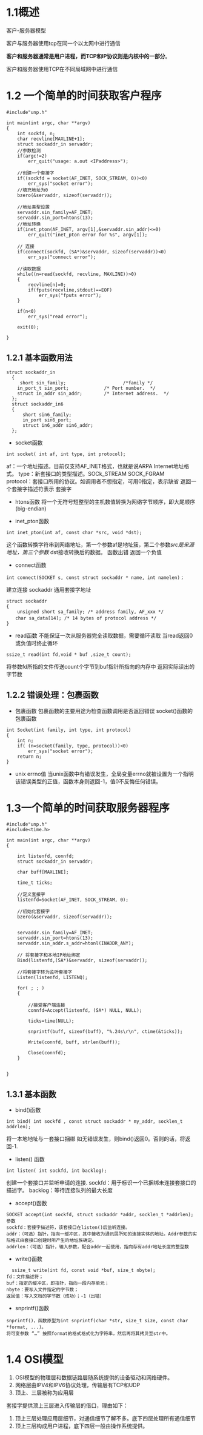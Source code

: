 # 1.1概述 #

客户-服务器模型

客户与服务器使用tcp在同一个以太网中进行通信

**客户和服务器通常是用户进程，而TCP和IP协议则是内核中的一部分**。

客户和服务器使用TCP在不同局域网中进行通信

# 1.2 一个简单的时间获取客户程序

```
#include"unp.h"

int main(int argc, char **argv)
{
    int sockfd, n;
    char recvline[MAXLINE+1];
    struct sockaddr_in servaddr;
    //参数检测
    if(argc!=2)
        err_quit("usage: a.out <IPaddress>");
    
    //创建一个套接字
    if((sockfd = socket(AF_INET, SOCK_STREAM, 0))<0)
        err_sys("socket error");
    //填充地址为0
    bzero(&servaddr, sizeof(servaddr));

    //地址类型设置
    servaddr.sin_family=AF_INET;
    servaddr.sin_port=htons(13);
    //地址转换
    if(inet_pton(AF_INET, argv[1],&servaddr.sin_addr)<=0)
        err_quit("inet_pton error for %s", argv[1]);

    // 连接
    if(connect(sockfd, (SA*)&servaddr, sizeof(servaddr))<0)
        err_sys("connect error");

    //读取数据
    while((n=read(sockfd, recvline, MAXLINE))>0)
    {
        recvline[n]=0;
        if(fputs(recvline,stdout)==EOF)
            err_sys("fputs error");
    }

    if(n<0)
        err_sys("read error");

    exit(0);

}
````

## 1.2.1 基本函数用法

```
struct sockaddr_in
  {
     short sin_family;                     /*family */
    in_port_t sin_port;			    /* Port number.  */
    struct in_addr sin_addr;		/* Internet address.  */
  };
  struct sockaddr_in6
  {
      short sin6_family;
      in_port sin6_port;
      struct in6_addr sin6_addr;    
  };
```
* socket函数
```
int socket( int af, int type, int protocol);
```
af：一个地址描述。目前仅支持AF_INET格式，也就是说ARPA Internet地址格式。
type：新套接口的类型描述。SOCk_STREAM  SOCK_FGRAM  
protocol：套接口所用的协议。如调用者不想指定，可用0指定，表示缺省
返回一个套接字描述符表示 套接字

* htons函数
将一个无符号短整型的主机数值转换为网络字节顺序，即大尾顺序(big-endian)

* inet_pton函数
```
int inet_pton(int af, const char *src, void *dst);
```
这个函数转换字符串到网络地址，第一个参数af是地址簇，第二个参数*src是来源地址，第三个参数* dst接收转换后的数据。
函数出错 返回一个负值

* connect函数
```
int connect(SOCKET s, const struct sockaddr * name, int namelen)；
```
建立连接
sockaddr 通用套接字地址
```
struct sockaddr
{
    unsigned short sa_family; /* address family, AF_xxx */
　　char sa_data[14]; /* 14 bytes of protocol address */
}
```


* read函数
不能保证一次从服务器完全读取数据，需要循环读取
当read返回0或负值时终止循环
```
ssize_t read(int fd,void * buf ,size_t count);
```
将参数fd所指的文件传送count个字节到buf指针所指向的内存中
返回实际读出的字节数

## 1.2.2 错误处理：包裹函数 

* 包裹函数
包裹函数的主要用途为检查函数调用是否返回错误
socket()函数的包裹函数
```
int Socket(int family, int type, int protocol)
{
    int n;
    if( (n=socket(family, type, protocol))<0)
        err_sys("socket error");
    return n;
}
```
* unix errno值
当unix函数中有错误发生，全局变量errno就被设置为一个指明该错误类型的正值，函数本身则返回-1，值0不反悔任何错误。

# 1.3一个简单的时间获取服务器程序

````
#include"unp.h"
#include<time.h>

int main(int argc, char **argv)
{

    int listenfd, connfd;
    struct sockaddr_in servaddr;

    char buff[MAXLINE];

    time_t ticks;

    //定义套接字
    listenfd=Socket(AF_INET, SOCK_STREAM, 0);

    //初始化套接字
    bzero(&servaddr, sizeof(servaddr));


    servaddr.sin_family=AF_INET;
    servaddr.sin_port=htons(13);
    servaddr.sin_addr.s_addr=htonl(INADDR_ANY);

    // 将套接字和本地IP地址绑定
    Bind(listenfd,(SA*)&servaddr, sizeof(servaddr));

    //将套接字转为监听套接字
    Listen(listenfd, LISTENQ);

    for( ; ; )
    {

        //接受客户端连接
        connfd=Accept(listenfd, (SA*) NULL, NULL);

        ticks=time(NULL);

        snprintf(buff, sizeof(buff), "%.24s\r\n", ctime(&ticks));

        Write(connfd, buff, strlen(buff));

        Close(connfd);
    }

    
}
````

## 1.3.1 基本函数

* bind()函数
```
int bind( int sockfd , const struct sockaddr * my_addr, socklen_t addrlen);
```
将一本地地址与一套接口捆绑 如无错误发生，则bind()返回0。否则的话，将返回-1.

* listen() 函数
```
int listen( int sockfd, int backlog);
```
创建一个套接口并监听申请的连接.
sockfd：用于标识一个已捆绑未连接套接口的描述字。
backlog：等待连接队列的最大长度

* accept()函数
```
SOCKET accept(int sockfd, struct sockaddr *addr, socklen_t *addrlen);
参数
sockfd：套接字描述符，该套接口在listen()后监听连接。
addr：（可选）指针，指向一缓冲区，其中接收为通讯层所知的连接实体的地址。Addr参数的实际格式由套接口创建时所产生的地址族确定。
addrlen：（可选）指针，输入参数，配合addr一起使用，指向存有addr地址长度的整型数
```

* write()函数
```
  ssize_t write(int fd, const void *buf, size_t nbyte);
fd：文件描述符；
buf：指定的缓冲区，即指针，指向一段内存单元；
nbyte：要写入文件指定的字节数；
返回值：写入文档的字节数（成功）；-1（出错）
```
* snprintf()函数
```
snprintf()，函数原型为int snprintf(char *str, size_t size, const char *format, ...)。
将可变参数 “…” 按照format的格式格式化为字符串，然后再将其拷贝至str中。
```

# 1.4 OSI模型

1. OSI模型的物理层和数据链路层随系统提供的设备驱动和网络硬件。
2. 网络层由IPV4和IPV6协议处理，传输层有TCP和UDP
3. 顶上、三层被称为应用层

套接字提供顶上三层进入传输层的借口，理由如下：
1. 顶上三层处理应用层细节，对通信细节了解不多。底下四层处理所有通信细节
2. 顶上三层构成用户进程，底下四层一般由操作系统提供。
   
  